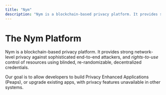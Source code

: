 ```yaml
---
title: "Nym"
description: "Nym is a blockchain-based privacy platform. It provides strong network-level privacy against sophisticated end-to-end attackers, and anonymous transactions using blinded, re-randomizable, decentralized credentials."
---
```


# The Nym Platform

Nym is a blockchain-based privacy platform. It provides strong network-level privacy against sophisticated end-to-end attackers, and *rights-to-use* control of resources using blinded, re-randomizable, decentralized credentials.

Our goal is to allow developers to build Privacy Enhanced Applications (Peaps), or upgrade existing apps, with privacy features unavailable in other systems.